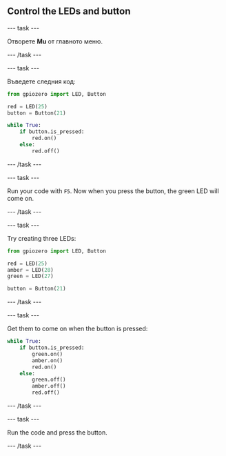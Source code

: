 ## Control the LEDs and button

\--- task \---

Отворете **Mu** от главното меню.

\--- /task \---

\--- task \---

Въведете следния код:

```python
from gpiozero import LED, Button

red = LED(25)
button = Button(21)

while True:
    if button.is_pressed:
        red.on()
    else:
        red.off()
```

\--- /task \---

\--- task \---

Run your code with `F5`. Now when you press the button, the green LED will come on.

\--- /task \---

\--- task \---

Try creating three LEDs:

```python
from gpiozero import LED, Button

red = LED(25)
amber = LED(28)
green = LED(27)

button = Button(21)
```

\--- /task \---

\--- task \---

Get them to come on when the button is pressed:

```python
while True:
    if button.is_pressed:
        green.on()
        amber.on()
        red.on()
    else:
        green.off()
        amber.off()
        red.off()
```

\--- /task \---

\--- task \---

Run the code and press the button.

\--- /task \---
